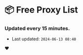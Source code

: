 # :package: Free Proxy List
### Updated every 15 minutes.

- Last updated: `2024-06-13 08:40`

:heart:
